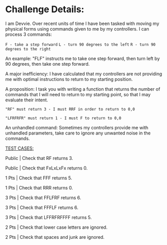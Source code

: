 # Challenge Details: 

I am Devvie. Over recent units of time I have been tasked with moving my physical forms using commands given to me by my controllers. I can process 3 commands:



`F - take a step forward`
`L - turn 90 degrees to the left`
`R - turn 90 degrees to the right`


An example: "FLF" instructs me to take one step forward, then turn left by 90 degrees, then take one step forward.



A major inefficiency: I have calculated that my controllers are not providing me with optimal instructions to return to my starting position.



A proposition: I task you with writing a function that returns the number of commands that I will need to return to my starting point, so that I may evaluate their intent.



`"RF" must return 3 - I must RRF in order to return to 0,0`

`"LFRFRFR" must return 1 - I must F to return to 0,0`


An unhandled command: Sometimes my controllers provide me with unhandled parameters, take care to ignore any unwanted noise in the commands.

<ins>TEST CASES:</ins>

Public | Check that RF returns 3.

Public | Check that FxLxLxFx returns 0.

1 Pts | Check that FFF returns 5.

1 Pts | Check that RRR returns 0.

3 Pts | Check that FFLFRF returns 6.

3 Pts | Check that FFFLF returns 6.

3 Pts | Check that LFFRFRFFFF returns 5.

2 Pts | Check that lower case letters are ignored.

2 Pts | Check that spaces and junk are ignored.

